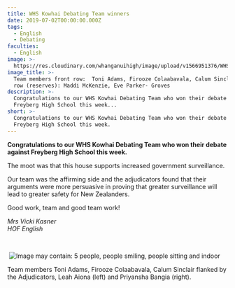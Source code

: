 ```yaml
---
title: WHS Kowhai Debating Team winners
date: 2019-07-02T00:00:00.000Z
tags:
  - English
  - Debating
faculties:
  - English
image: >-
  https://res.cloudinary.com/whanganuihigh/image/upload/v1566951376/WHS_vs_Freyberg_High_school_June_2019.jpg
image_title: >-
  Team members front row:  Toni Adams, Firooze Colaabavala, Calum Sinclair. Back
  row (reserves): Maddi McKenzie, Eve Parker- Groves
description: >-
  Congratulations to our WHS Kowhai Debating Team who won their debate against
  Freyberg High School this week...
short: >-
  Congratulations to our WHS Kowhai Debating Team who won their debate against
  Freyberg High School this week.
---
```

**Congratulations to our WHS Kowhai Debating Team who won their debate against Freyberg High School this week.**

<p>The moot was that this house supports increased government surveillance.</p>
<p>Our team was the affirming side and the adjudicators found that their arguments were more persuasive in proving that greater surveillance will lead to greater safety for New Zealanders.</p>
<p>Good work, team and good team work!</p>
<p><em>Mrs Vicki Kasner</em><br /><em>HOF English</em>&nbsp;</p>
<p>&nbsp;</p>
<p>&nbsp;<img src="https://scontent-syd2-1.xx.fbcdn.net/v/t1.0-9/65577575_2289031741145991_3214192222534631424_n.jpg?_nc_cat=105&amp;_nc_oc=AQlAInWSTNlBL9Arxi01WO1XgEl2vRHwqccot6HT9iOJj9L_UuMQMSTxW-NjM8PrLIw&amp;_nc_ht=scontent-syd2-1.xx&amp;oh=8095e4a5930f107ca0c6dc18a6d407d4&amp;oe=5DC58B02" alt="Image may contain: 5 people, people smiling, people sitting and indoor" /></p>
<p><span>Team members Toni Adams, Firooze Colaabavala, Calum Sinclair flanked by the&nbsp;<span>Adjudicators,&nbsp;<span>Leah Aiona (left) and&nbsp;<span>Priyansha Bangia (right).</span></span></span></span></p>
